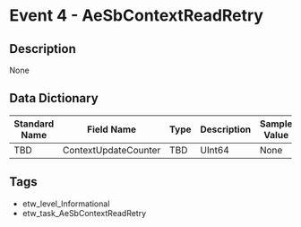 # Event 4 - AeSbContextReadRetry

## Description
None

## Data Dictionary
|Standard Name|Field Name|Type|Description|Sample Value|
|---|---|---|---|---|
|TBD|ContextUpdateCounter|TBD|UInt64|None|None|

## Tags
* etw_level_Informational
* etw_task_AeSbContextReadRetry